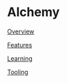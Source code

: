 # Alchemy

[Overview](Docs/Overview.md)

[Features](Docs/Features.md)

[Learning](Docs/Learning.md)

[Tooling](Docs/Tooling.md)

